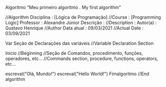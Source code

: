 Algoritmo "Meu primeiro algoritmo . My first algorithm"

//Algorithm
Disciplina   : [Lógica de Programação]
//Course       : [Programming Logic]
Professor   : Alexandre Júnior
Descrição   :
//Description :
Autor(a)    : Gustavo Henrique
//Author
Data atual  : 09/03/2021
//Actual Date : 03/09/2021

Var
Seção de Declarações das variáveis
//Variable Declaration Section

Inicio
//Beginning
//Seção de Comandos, procedimento, funções, operadores, etc...
//Commands section, procedure, functions, operators, etc...

escreval("Olá, Mundo!")
escreval("Hello World!")
Fimalgoritmo
//End algorithm
